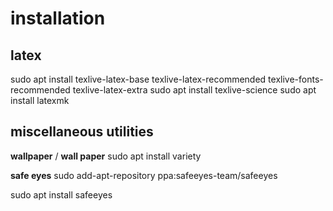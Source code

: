 # installation

## latex
sudo apt install texlive-latex-base texlive-latex-recommended texlive-fonts-recommended texlive-latex-extra
sudo apt install texlive-science
sudo apt install latexmk
## miscellaneous utilities
**wallpaper** / **wall paper**
sudo apt install variety

**safe eyes**
sudo add-apt-repository ppa:safeeyes-team/safeeyes

sudo apt install safeeyes